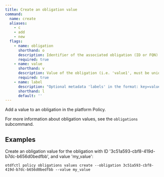 ```yaml
---
title: Create an obligation value
command:
  name: create
  aliases:
    - c
    - add
    - new
  flags:
    - name: obligation
      shorthand: o
      description: Identifier of the associated obligation (ID or FQN)
      required: true
    - name: value
      shorthand: v
      description: Value of the obligation (i.e. 'value1', must be unique within the definition)
      required: true
    - name: label
      description: "Optional metadata 'labels' in the format: key=value"
      shorthand: l
      default: ''
---
```


Add a value to an obligation in the platform Policy.

For more information about obligation values, see the `obligations` subcommand.

## Examples

Create an obligation value for the obligation with ID '3c51a593-cbf8-419d-b7dc-b656d0bedfbb', and value 'my_value':

```shell
otdfctl policy obligations values create --obligation 3c51a593-cbf8-419d-b7dc-b656d0bedfbb --value my_value
```
